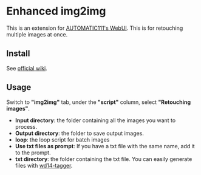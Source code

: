 # Enhanced img2img

This is an extension for [AUTOMATIC111's WebUI](https://github.com/AUTOMATIC1111/stable-diffusion-webui). This is for retouching multiple images at once.

## Install

See [official wiki](https://github.com/AUTOMATIC1111/stable-diffusion-webui/wiki/Extensions).

## Usage

Switch to **"img2img"** tab, under the **"script"** column, select **"Retouching images"**.

-   **Input directory**: the folder containing all the images you want to process.
-   **Output directory**: the folder to save output images.
-   **loop**: the loop script for batch images
-   **Use txt files as prompt**: If you have a txt file with the same name, add it to the prompt.
-   **txt directory**: the folder containing the txt file. You can easily generate files with [wd14-tagger](https://github.com/toriato/stable-diffusion-webui-wd14-tagger).
